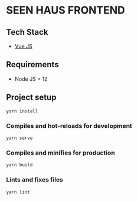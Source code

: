 # SEEN HAUS FRONTEND

## Tech Stack

- [Vue JS](https://vuejs.org/)

## Requirements

- Node JS > 12

## Project setup

```
yarn install
```

### Compiles and hot-reloads for development

```
yarn serve
```

### Compiles and minifies for production

```
yarn build
```

### Lints and fixes files

```
yarn lint
```
